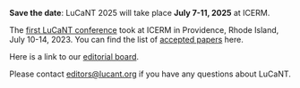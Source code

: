 <p><b>Save the date</b>: LuCaNT 2025 will take place <b>July 7-11, 2025</b> at ICERM.</p>

<p>The <a href="https://icerm.brown.edu/events/sc-23-lucant/">first LuCaNT conference</a> took at ICERM in Providence, Rhode Island, July 10-14, 2023.  You can find the list of <a href="https://lucant.org/papers/">accepted papers</a> here.</p>

<p>Here is a link to our <a href="https://lucant.org/editors/">editorial board</a>.</p>

<p>Please contact <a href="mailto:editors@lucant.org">editors@lucant.org</a> if you have any questions about LuCaNT.</p>
